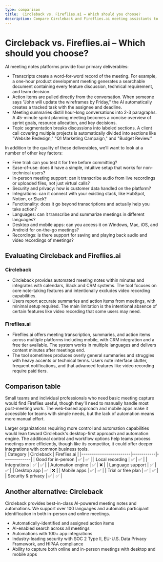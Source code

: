 ```yaml
---
type: comparison
title:  Circleback vs. Fireflies.ai – Which should you choose?
description: Compare Circleback and Fireflies.ai meeting assistants to find the best tool for your needs. Discover features, pricing, and alternatives to make an informed choice.
---
```


# Circleback vs. Fireflies.ai – Which should you choose?  
AI meeting notes platforms provide four primary deliverables:  
  
* Transcripts create a word-for-word record of the meeting. For example, a one-hour product development meeting generates a searchable document containing every feature discussion, technical requirement, and team decision.  
* Action items are pulled directly from the conversation. When someone says "John will update the wireframes by Friday," the AI automatically creates a tracked task with the assignee and deadline.  
* Meeting summaries distill hour-long conversations into 2-3 paragraphs. A 45-minute sprint planning meeting becomes a concise overview of sprint goals, resource allocation, and key decisions.  
* Topic segmentation breaks discussions into labeled sections. A client call covering multiple projects is automatically divided into sections like "Website Redesign," "Q1 Marketing Campaign," and "Budget Review."  
  
In addition to the quality of these deliverables, we'll want to look at a number of other key factors:  
  
* Free trial: can you test it for free before committing?  
* Ease-of-use: does it have a simple, intuitive setup that works for non-technical users?  
* In-person meeting support: can it transcribe audio from live recordings or uploaded files, not just virtual calls?  
* Security and privacy: how is customer data handled on the platform?  
* Integrations: can it connect with your existing stack, like HubSpot, Notion, or Slack?  
* Functionality: does it go beyond transcriptions and actually help you take action?  
* Languages: can it transcribe and summarize meetings in different languages?  
* Desktop and mobile apps: can you access it on Windows, Mac, iOS, and Android for on-the-go meetings?  
* Recordings: is there support for saving and playing back audio and video recordings of meetings?    
## Evaluating Circleback and Fireflies.ai  
### Circleback
* Circleback provides automated meeting notes within minutes and integrates with calendars, Slack and CRM systems. The tool focuses on core note-taking features and intentionally excludes video recording capabilities.
* Users report accurate summaries and action items from meetings, with minimal setup required. The main limitation is the intentional absence of certain features like video recording that some users may need.

### Fireflies.ai
* Fireflies.ai offers meeting transcription, summaries, and action items across multiple platforms including mobile, with CRM integration and a free tier available. The system works in multiple languages and delivers content minutes after meetings end.
* The tool sometimes produces overly general summaries and struggles with heavy accents or technical terms. Users note interface clutter, frequent notifications, and that advanced features like video recording require paid tiers.  
## Comparison table    
Small teams and individual professionals who need basic meeting capture would find Fireflies useful, though they'll need to manually handle most post-meeting work. The web-based approach and mobile apps make it accessible for teams with simple needs, but the lack of automation means more manual effort.

Larger organizations requiring more control and automation capabilities would lean toward Circleback's desktop-first approach and automation engine. The additional control and workflow options help teams process meetings more efficiently, though like its competitor, it could offer deeper integrations with common business tools.  
| Category                | Circleback | Fireflies.ai |
|-------------------------|------------|--------------|
| Good for in-person      | ✅         | ✅           |
| Local recording         | ✅         | ✅           |
| Integrations            | ✅         | ✅           |
| Automation engine       | ✅         | ❌           |
| Language support        | ✅         | ✅           |
| Desktop app             | ✅         | ❌           |
| Mobile apps             | ✅         | ✅           |
| Trial or free plan      | ✅         | ✅           |
| Security & privacy      | ✅         | ✅           |  
## Another alternative: Circleback  
Circleback provides best-in-class AI-powered meeting notes and automations. We support over 100 languages and automatic participant identification in both in-person and online meetings.  
  
* Automatically-identified and assigned action items  
* AI-enabled search across all meetings  
* Automations with 100+ app integrations  
* Industry-leading security with SOC 2 Type II, EU-U.S. Data Privacy Framework, and HIPAA compliance  
* Ability to capture both online and in-person meetings with desktop and mobile apps  